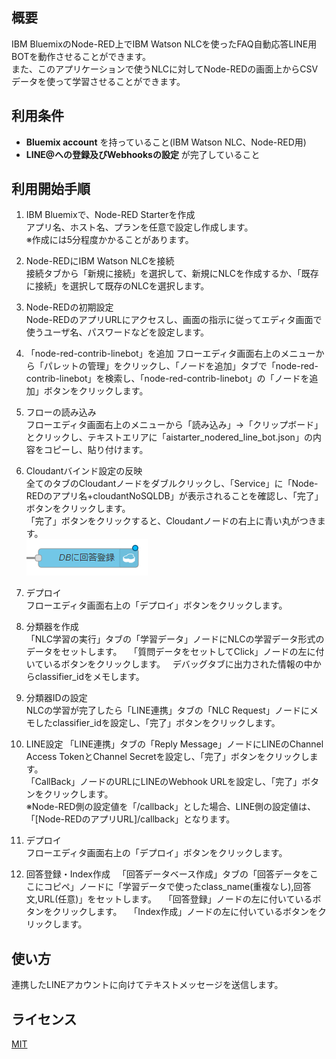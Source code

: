 ## 概要
IBM BluemixのNode-RED上でIBM Watson NLCを使ったFAQ自動応答LINE用BOTを動作させることができます。  
また、このアプリケーションで使うNLCに対してNode-REDの画面上からCSVデータを使って学習させることができます。  


## 利用条件
- **Bluemix account** を持っていること(IBM Watson NLC、Node-RED用)
- **LINE@への登録及びWebhooksの設定** が完了していること

## 利用開始手順
1. IBM Bluemixで、Node-RED Starterを作成  
アプリ名、ホスト名、プランを任意で設定し作成します。  
※作成には5分程度かかることがあります。

2. Node-REDにIBM Watson NLCを接続  
接続タブから「新規に接続」を選択して、新規にNLCを作成するか、「既存に接続」を選択して既存のNLCを選択します。

3. Node-REDの初期設定  
Node-REDのアプリURLにアクセスし、画面の指示に従ってエディタ画面で使うユーザ名、パスワードなどを設定します。

4. 「node-red-contrib-linebot」を追加
フローエディタ画面右上のメニューから「パレットの管理」をクリックし、「ノードを追加」タブで「node-red-contrib-linebot」を検索し、「node-red-contrib-linebot」の「ノードを追加」ボタンをクリックします。

5. フローの読み込み  
フローエディタ画面右上のメニューから「読み込み」->「クリップボード」とクリックし、テキストエリアに「aistarter_nodered_line_bot.json」の内容をコピーし、貼り付けます。

6. Cloudantバインド設定の反映  
全てのタブのCloudantノードをダブルクリックし、「Service」に「Node-REDのアプリ名+cloudantNoSQLDB」が表示されることを確認し、「完了」ボタンをクリックします。  
「完了」ボタンをクリックすると、Cloudantノードの右上に青い丸がつきます。  
![cloudant_node](https://github.com/softbank-developer/line_chat_on_nodered/blob/master/readme_images/cloudant_node.png)


7. デプロイ  
フローエディタ画面右上の「デプロイ」ボタンをクリックします。

8. 分類器を作成  
「NLC学習の実行」タブの「学習データ」ノードにNLCの学習データ形式のデータをセットします。  
「質問データをセットしてClick」ノードの左に付いているボタンをクリックします。  
デバッグタブに出力された情報の中からclassifier_idをメモします。

9. 分類器IDの設定  
NLCの学習が完了したら「LINE連携」タブの「NLC Request」ノードにメモしたclassifier_idを設定し、「完了」ボタンをクリックします。

10. LINE設定
「LINE連携」タブの「Reply Message」ノードにLINEのChannel Access TokenとChannel Secretを設定し、「完了」ボタンをクリックします。  
「CallBack」ノードのURLにLINEのWebhook URLを設定し、「完了」ボタンをクリックします。  
※Node-RED側の設定値を「/callback」とした場合、LINE側の設定値は、「[Node-REDのアプリURL]/callback」となります。

11. デプロイ  
フローエディタ画面右上の「デプロイ」ボタンをクリックします。

12. 回答登録・Index作成  
「回答データベース作成」タブの「回答データをここにコピペ」ノードに「学習データで使ったclass_name(重複なし),回答文,URL(任意)」をセットします。  
「回答登録」ノードの左に付いているボタンをクリックします。  
「Index作成」ノードの左に付いているボタンをクリックします。  


## 使い方
連携したLINEアカウントに向けてテキストメッセージを送信します。  


## ライセンス

[MIT](https://github.com/softbank-developer/line_chat_on_nodered/blob/master/LICENSE)
